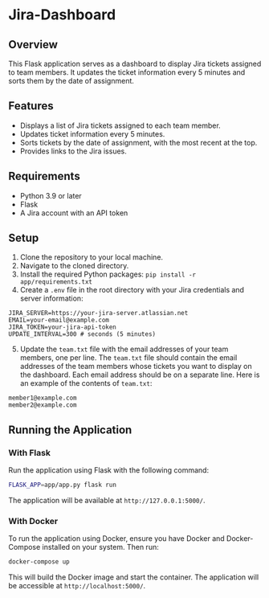 # Jira-Dashboard

## Overview
This Flask application serves as a dashboard to display Jira tickets assigned to team members. It updates the ticket information every 5 minutes and sorts them by the date of assignment.

## Features
- Displays a list of Jira tickets assigned to each team member.
- Updates ticket information every 5 minutes.
- Sorts tickets by the date of assignment, with the most recent at the top.
- Provides links to the Jira issues.

## Requirements
- Python 3.9 or later
- Flask
- A Jira account with an API token

## Setup

1. Clone the repository to your local machine.
2. Navigate to the cloned directory.
3. Install the required Python packages: `pip install -r app/requirements.txt`
4. Create a `.env` file in the root directory with your Jira credentials and server information:
```
JIRA_SERVER=https://your-jira-server.atlassian.net
EMAIL=your-email@example.com
JIRA_TOKEN=your-jira-api-token
UPDATE_INTERVAL=300 # seconds (5 minutes)
```
5. Update the `team.txt` file with the email addresses of your team members, one per line.
The `team.txt` file should contain the email addresses of the team members whose tickets you want to display on the dashboard. Each email address should be on a separate line. Here is an example of the contents of `team.txt`:
```
member1@example.com
member2@example.com
```

## Running the Application

### With Flask
Run the application using Flask with the following command:

```bash
FLASK_APP=app/app.py flask run
```

The application will be available at `http://127.0.0.1:5000/`.

### With Docker
To run the application using Docker, ensure you have Docker and Docker-Compose installed on your system. Then run:

```bash
docker-compose up
```

This will build the Docker image and start the container. The application will be accessible at `http://localhost:5000/`.
